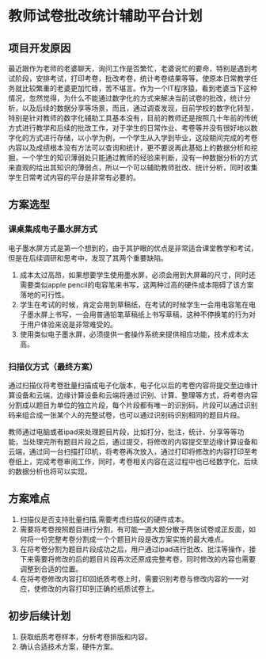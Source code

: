 # 教师试卷批改统计辅助平台计划

## 项目开发原因

最近跟作为老师的老婆聊天，询问工作是否繁忙，老婆说忙的要命，特别是遇到考试阶段，安排考试，打印考卷，批改考卷，统计考卷结果等等，使原本日常教学任务就比较繁重的老婆更加忙碌，苦不堪言。作为一个IT程序猿，看到老婆当下这种情况，忽然觉得，为什么不能通过数字化的方式来解决当前试卷的批改，统计分析，以及后续的数据分享等场景，而且，通过调查发现，目前学校的数字化转型，特别是针对教师的数字化辅助工具基本没有，目前的教师还是按照几十年前的传统方式进行教学和后续的批改工作，对于学生的日常作业、考卷等并没有很好地以数字化的方式进行存储，以小学为例，一个学生从入学到毕业，这段期间完成的考卷内容以及成绩根本没有方法可以查询和统计，更不要说再此基础上的数据分析和挖掘，一个学生的知识薄弱处只能通过教师的经验来判断，没有一种数据分析的方式来直观的给出其知识的薄弱点，所以一个可以辅助教师批改、统计分析，同时收集学生日常考试内容的平台是非常有必要的。

## 方案选型

### 课桌集成电子墨水屏方式

电子墨水屏方式是第一个想到的，由于其护眼的优点是非常适合课堂教学和考试，但是在后续调研和思考中，发现了其两个重要缺陷。

1. 成本太过高昂，如果想要学生使用墨水屏，必须会用到大屏幕的尺寸，同时还需要类似apple pencil的电容笔来书写，这两种过高的硬件成本阻碍了该方案落地的可行性。
2. 学生在考试的时候，肯定会用到草稿纸，在考试的时候学生一会用电容笔在电子墨水屏上书写，一会用普通铅笔草稿纸上书写草稿，这种不停换笔的行为对于用户体验来说是非常难受的。
3. 使用类似电子墨水屏，必须提供一套操作系统来提供相应功能，技术成本太高。

### 扫描仪方式（最终方案）

通过扫描仪将考卷批量扫描成电子化版本，电子化以后的考卷内容将提交至边缘计算设备和云端，边缘计算设备和云端将通过识别、计算、整理等方式，将考卷内容分割成以题目为单位的独立片段，每个片段都有唯一的识别码，片段可以通过识别码来组合成一张某个人的完整试卷，也可以通过识别码识别相同的题目片段。

教师通过电脑或者ipad来处理题目片段，比如打分，批注，统计、分享等等功能，当处理完所有题目片段之后，通过提交，将修改的内容提交至边缘计算设备和云端，通过同一台扫描打印机，将考卷再次放入，通过打印将修改的内容打印至考卷纸上，完成考卷审阅工作，同时，考卷相关内容在这过程中也已经数字化，后续的数据分析也将可以实现。

## 方案难点

1. 扫描仪是否支持批量扫描,需要考虑扫描仪的硬件成本。
2. 需要将考卷按照题目进行分割，有可能一道大题分散于两张试卷或正反面，如何将一份完整考卷分割成一个个题目片段是改方案实施的最大难点。
3. 在将考卷分割为题目片段成功之后，用户通过ipad进行批改、批注等操作，接下来需要将修改的后的题目片段再次还原成完整考卷，同时修改的内容也需要调整到合适的位置。
4. 在将考卷修改内容打印回纸质考卷上时，需要识别考卷与修改内容的一一对应，使修改的内容打印到正确的纸质试卷上。

## 初步后续计划
1. 获取纸质考卷样本，分析考卷排版和内容。
2. 确认合适技术方案，硬件方案。

